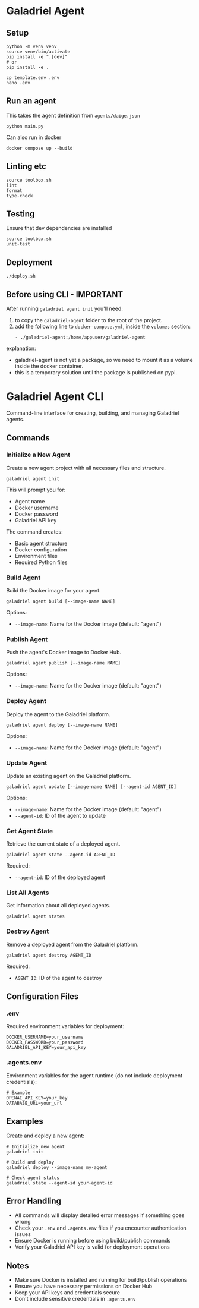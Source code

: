 # Galadriel Agent

## Setup
```shell
python -m venv venv
source venv/bin/activate
pip install -e ".[dev]"
# or 
pip install -e .

cp template.env .env
nano .env
```

## Run an agent
This takes the agent definition from `agents/daige.json`
```shell
python main.py
```
Can also run in docker
```shell
docker compose up --build
```


## Linting etc
```shell
source toolbox.sh
lint
format
type-check
```

## Testing
Ensure that dev dependencies are installed
```shell
source toolbox.sh
unit-test
```


## Deployment

```shell
./deploy.sh
```

## Before using CLI - IMPORTANT

After running `galadriel agent init` you'll need:
1.  to copy the `galadriel-agent` folder to the root of the project.
2. add the following line to `docker-compose.yml`, inside the `volumes` section:
    ```
    - ./galadriel-agent:/home/appuser/galadriel-agent
    ```
explanation:
- galadriel-agent is not yet a package, so we need to mount it as a volume inside the docker container.
- this is a temporary solution until the package is published on pypi.


# Galadriel Agent CLI

Command-line interface for creating, building, and managing Galadriel agents.

## Commands

### Initialize a New Agent
Create a new agent project with all necessary files and structure.
```
galadriel agent init
```
This will prompt you for:
- Agent name
- Docker username
- Docker password
- Galadriel API key

The command creates:
- Basic agent structure
- Docker configuration
- Environment files
- Required Python files

### Build Agent
Build the Docker image for your agent.
```
galadriel agent build [--image-name NAME]
```
Options:
- `--image-name`: Name for the Docker image (default: "agent")

### Publish Agent
Push the agent's Docker image to Docker Hub.
```
galadriel agent publish [--image-name NAME]
```
Options:
- `--image-name`: Name for the Docker image (default: "agent")

### Deploy Agent
Deploy the agent to the Galadriel platform.
```
galadriel agent deploy [--image-name NAME]
```
Options:
- `--image-name`: Name for the Docker image (default: "agent")

### Update Agent
Update an existing agent on the Galadriel platform.
```
galadriel agent update [--image-name NAME] [--agent-id AGENT_ID]
```
Options:
- `--image-name`: Name for the Docker image (default: "agent")
- `--agent-id`: ID of the agent to update

### Get Agent State
Retrieve the current state of a deployed agent.
```
galadriel agent state --agent-id AGENT_ID
```
Required:
- `--agent-id`: ID of the deployed agent

### List All Agents
Get information about all deployed agents.
```
galadriel agent states
```

### Destroy Agent
Remove a deployed agent from the Galadriel platform.
```
galadriel agent destroy AGENT_ID
```
Required:
- `AGENT_ID`: ID of the agent to destroy

## Configuration Files

### .env
Required environment variables for deployment:
```
DOCKER_USERNAME=your_username
DOCKER_PASSWORD=your_password
GALADRIEL_API_KEY=your_api_key
```

### .agents.env
Environment variables for the agent runtime (do not include deployment credentials):
```
# Example
OPENAI_API_KEY=your_key
DATABASE_URL=your_url
```

## Examples

Create and deploy a new agent:
```
# Initialize new agent
galadriel init

# Build and deploy
galadriel deploy --image-name my-agent

# Check agent status
galadriel state --agent-id your-agent-id
```

## Error Handling

- All commands will display detailed error messages if something goes wrong
- Check your `.env` and `.agents.env` files if you encounter authentication issues
- Ensure Docker is running before using build/publish commands
- Verify your Galadriel API key is valid for deployment operations

## Notes

- Make sure Docker is installed and running for build/publish operations
- Ensure you have necessary permissions on Docker Hub
- Keep your API keys and credentials secure
- Don't include sensitive credentials in `.agents.env`
